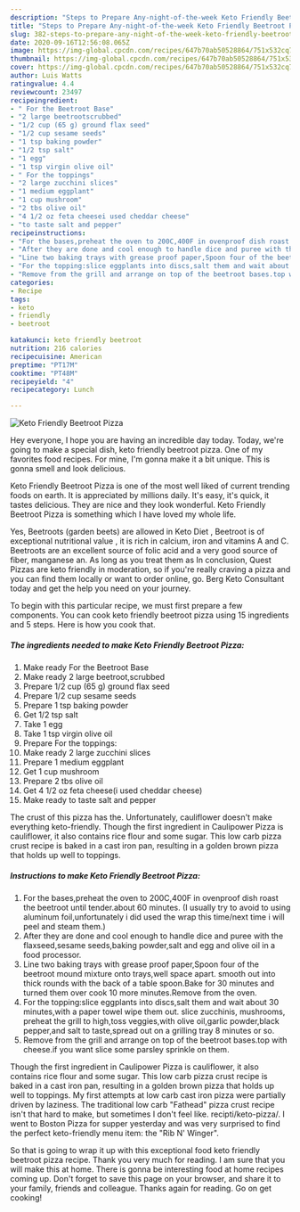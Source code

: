 ```yaml
---
description: "Steps to Prepare Any-night-of-the-week Keto Friendly Beetroot Pizza"
title: "Steps to Prepare Any-night-of-the-week Keto Friendly Beetroot Pizza"
slug: 382-steps-to-prepare-any-night-of-the-week-keto-friendly-beetroot-pizza
date: 2020-09-16T12:56:08.065Z
image: https://img-global.cpcdn.com/recipes/647b70ab50528864/751x532cq70/keto-friendly-beetroot-pizza-recipe-main-photo.jpg
thumbnail: https://img-global.cpcdn.com/recipes/647b70ab50528864/751x532cq70/keto-friendly-beetroot-pizza-recipe-main-photo.jpg
cover: https://img-global.cpcdn.com/recipes/647b70ab50528864/751x532cq70/keto-friendly-beetroot-pizza-recipe-main-photo.jpg
author: Luis Watts
ratingvalue: 4.4
reviewcount: 23497
recipeingredient:
- " For the Beetroot Base"
- "2 large beetrootscrubbed"
- "1/2 cup (65 g) ground flax seed"
- "1/2 cup sesame seeds"
- "1 tsp baking powder"
- "1/2 tsp salt"
- "1 egg"
- "1 tsp virgin olive oil"
- " For the toppings"
- "2 large zucchini slices"
- "1 medium eggplant"
- "1 cup mushroom"
- "2 tbs olive oil"
- "4 1/2 oz feta cheesei used cheddar cheese"
- "to taste salt and pepper"
recipeinstructions:
- "For the bases,preheat the oven to 200C,400F in ovenproof dish roast the beetroot until tender.about 60 minutes. (I usually try to avoid to using aluminum foil,unfortunately i did used the wrap this time/next time i will peel and steam them.)"
- "After they are done and cool enough to handle dice and puree with the flaxseed,sesame seeds,baking powder,salt and egg and olive oil in a food processor."
- "Line two baking trays with grease proof paper,Spoon four of the beetroot mound mixture onto trays,well space apart. smooth out into thick rounds with the back of a table spoon.Bake for 30 minutes and turned them over cook 10 more minutes.Remove from the oven."
- "For the topping:slice eggplants into discs,salt them and wait about 30 minutes,with a paper towel wipe them out. slice zucchinis, mushrooms, preheat the grill to high,toss veggies,with olive oil,garlic powder,black pepper,and salt to taste,spread out on a grilling tray 8 minutes or so."
- "Remove from the grill and arrange on top of the beetroot bases.top with cheese.if you want slice some parsley sprinkle on them."
categories:
- Recipe
tags:
- keto
- friendly
- beetroot

katakunci: keto friendly beetroot 
nutrition: 216 calories
recipecuisine: American
preptime: "PT17M"
cooktime: "PT48M"
recipeyield: "4"
recipecategory: Lunch

---
```



![Keto Friendly Beetroot Pizza](https://img-global.cpcdn.com/recipes/647b70ab50528864/751x532cq70/keto-friendly-beetroot-pizza-recipe-main-photo.jpg)

Hey everyone, I hope you are having an incredible day today. Today, we're going to make a special dish, keto friendly beetroot pizza. One of my favorites food recipes. For mine, I'm gonna make it a bit unique. This is gonna smell and look delicious.

Keto Friendly Beetroot Pizza is one of the most well liked of current trending foods on earth. It is appreciated by millions daily. It's easy, it's quick, it tastes delicious. They are nice and they look wonderful. Keto Friendly Beetroot Pizza is something which I have loved my whole life.

Yes, Beetroots (garden beets) are allowed in Keto Diet , Beetroot is of exceptional nutritional value , it is rich in calcium, iron and vitamins A and C. Beetroots are an excellent source of folic acid and a very good source of fiber, manganese an. As long as you treat them as In conclusion, Quest Pizzas are keto friendly in moderation, so if you&#39;re really craving a pizza and you can find them locally or want to order online, go. Berg Keto Consultant today and get the help you need on your journey.


To begin with this particular recipe, we must first prepare a few components. You can cook keto friendly beetroot pizza using 15 ingredients and 5 steps. Here is how you cook that.

<!--inarticleads1-->

##### The ingredients needed to make Keto Friendly Beetroot Pizza:

1. Make ready  For the Beetroot Base
1. Make ready 2 large beetroot,scrubbed
1. Prepare 1/2 cup (65 g) ground flax seed
1. Prepare 1/2 cup sesame seeds
1. Prepare 1 tsp baking powder
1. Get 1/2 tsp salt
1. Take 1 egg
1. Take 1 tsp virgin olive oil
1. Prepare  For the toppings:
1. Make ready 2 large zucchini slices
1. Prepare 1 medium eggplant
1. Get 1 cup mushroom
1. Prepare 2 tbs olive oil
1. Get 4 1/2 oz feta cheese(i used cheddar cheese)
1. Make ready to taste salt and pepper


The crust of this pizza has the. Unfortunately, cauliflower doesn&#39;t make everything keto-friendly. Though the first ingredient in Caulipower Pizza is cauliflower, it also contains rice flour and some sugar. This low carb pizza crust recipe is baked in a cast iron pan, resulting in a golden brown pizza that holds up well to toppings. 

<!--inarticleads2-->

##### Instructions to make Keto Friendly Beetroot Pizza:

1. For the bases,preheat the oven to 200C,400F in ovenproof dish roast the beetroot until tender.about 60 minutes. (I usually try to avoid to using aluminum foil,unfortunately i did used the wrap this time/next time i will peel and steam them.)
1. After they are done and cool enough to handle dice and puree with the flaxseed,sesame seeds,baking powder,salt and egg and olive oil in a food processor.
1. Line two baking trays with grease proof paper,Spoon four of the beetroot mound mixture onto trays,well space apart. smooth out into thick rounds with the back of a table spoon.Bake for 30 minutes and turned them over cook 10 more minutes.Remove from the oven.
1. For the topping:slice eggplants into discs,salt them and wait about 30 minutes,with a paper towel wipe them out. slice zucchinis, mushrooms, preheat the grill to high,toss veggies,with olive oil,garlic powder,black pepper,and salt to taste,spread out on a grilling tray 8 minutes or so.
1. Remove from the grill and arrange on top of the beetroot bases.top with cheese.if you want slice some parsley sprinkle on them.


Though the first ingredient in Caulipower Pizza is cauliflower, it also contains rice flour and some sugar. This low carb pizza crust recipe is baked in a cast iron pan, resulting in a golden brown pizza that holds up well to toppings. My first attempts at low carb cast iron pizza were partially driven by laziness. The traditional low carb &#34;Fathead&#34; pizza crust recipe isn&#39;t that hard to make, but sometimes I don&#39;t feel like. recipti/keto-pizza/. I went to Boston Pizza for supper yesterday and was very surprised to find the perfect keto-friendly menu item: the &#34;Rib N&#39; Winger&#34;. 

So that is going to wrap it up with this exceptional food keto friendly beetroot pizza recipe. Thank you very much for reading. I am sure that you will make this at home. There is gonna be interesting food at home recipes coming up. Don't forget to save this page on your browser, and share it to your family, friends and colleague. Thanks again for reading. Go on get cooking!
